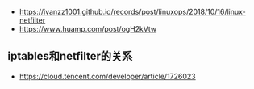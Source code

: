 - https://ivanzz1001.github.io/records/post/linuxops/2018/10/16/linux-netfilter
- https://www.huamp.com/post/ogH2kVtw

## iptables和netfilter的关系
- https://cloud.tencent.com/developer/article/1726023